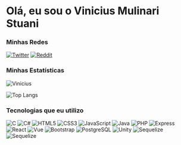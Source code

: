 # Olá, eu sou o Vinicius Mulinari Stuani

### Minhas Redes
[![Twitter](https://img.shields.io/badge/Twitter-1DA1F2?style=for-the-badge&logo=twitter&logoColor=white)](https://twitter.com/@Vini_stu)
[![Reddit](https://img.shields.io/badge/Reddit-FF4500?style=for-the-badge&logo=reddit&logoColor=white)](https://reddit.com/u/soulja_boy87)

### Minhas Estatísticas

![Vinicius](https://github-readme-stats.vercel.app/api?username=kishi011&show_icons=true&theme=radical)

![Top Langs](https://github-readme-stats.vercel.app/api/top-langs/?username=kishi011&layout=compact)

### Tecnologias que eu utilizo

![C](https://img.shields.io/badge/C-00599C?style=for-the-badge&logo=c&logoColor=white)
![C#](https://img.shields.io/badge/C%23-239120?style=for-the-badge&logo=c-sharp&logoColor=white)
![HTML5](https://img.shields.io/badge/HTML5-E34F26?style=for-the-badge&logo=html5&logoColor=white)
![CSS3](https://img.shields.io/badge/CSS3-1572B6?style=for-the-badge&logo=css3&logoColor=white)
![JavaScript](https://img.shields.io/badge/JavaScript-323330?style=for-the-badge&logo=javascript&logoColor=F7DF1E)
![Java](https://img.shields.io/badge/Java-ED8B00?style=for-the-badge&logo=openjdk&logoColor=white)
![PHP](https://img.shields.io/badge/PHP-777BB4?style=for-the-badge&logo=php&logoColor=white)
![Express](https://img.shields.io/badge/Express.js-404D59?style=for-the-badge)
![React](https://img.shields.io/badge/React-20232A?style=for-the-badge&logo=react&logoColor=61DAFB)
![Vue](https://img.shields.io/badge/Vue.js-35495E?style=for-the-badge&logo=vue.js&logoColor=4FC08D)
![Bootstrap](https://img.shields.io/badge/Bootstrap-563D7C?style=for-the-badge&logo=bootstrap&logoColor=white)
![PostgreSQL](https://img.shields.io/badge/PostgreSQL-316192?style=for-the-badge&logo=postgresql&logoColor=white)
![Unity](https://img.shields.io/badge/Unity-100000?style=for-the-badge&logo=unity&logoColor=white)
![Sequelize](https://img.shields.io/badge/sequelize-323330?style=for-the-badge&logo=sequelize&logoColor=blue)
![Sequelize](https://img.shields.io/badge/MySQL-00000F?style=for-the-badge&logo=mysql&logoColor=white)
